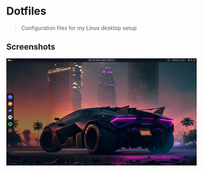 # Dotfiles
> Configuration files for my Linux desktop setup

## Screenshots

![GNOME Desktop](screenshots/gnome-desktop-01.png)

